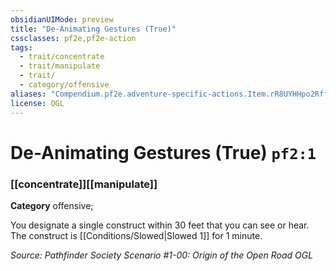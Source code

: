 ```yaml
---
obsidianUIMode: preview
title: "De-Animating Gestures (True)"
cssclasses: pf2e,pf2e-action
tags:
  - trait/concentrate
  - trait/manipulate
  - trait/
  - category/offensive
aliases: "Compendium.pf2e.adventure-specific-actions.Item.rR8UYHHpo2Rffi1p"
license: OGL
---
```

# De-Animating Gestures (True) `pf2:1`

### [[concentrate]][[manipulate]]

**Category** offensive; 




You designate a single construct within 30 feet that you can see or hear. The construct is [[Conditions/Slowed|Slowed 1]] for 1 minute.

*Source: Pathfinder Society Scenario #1-00: Origin of the Open Road*
*OGL*
